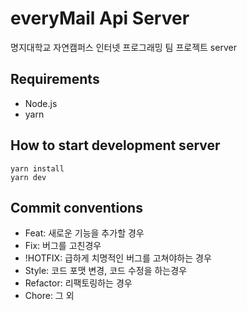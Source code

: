 # everyMail Api Server

명지대학교 자연캠퍼스 인터넷 프로그래밍 팀 프로젝트 server

## Requirements

- Node.js
- yarn

## How to start development server

```
yarn install
yarn dev
```

## Commit conventions

- Feat: 새로운 기능을 추가할 경우
- Fix: 버그를 고친경우
- !HOTFIX: 급하게 치명적인 버그를 고쳐야하는 경우
- Style: 코드 포맷 변경, 코드 수정을 하는경우
- Refactor: 리팩토링하는 경우
- Chore: 그 외
